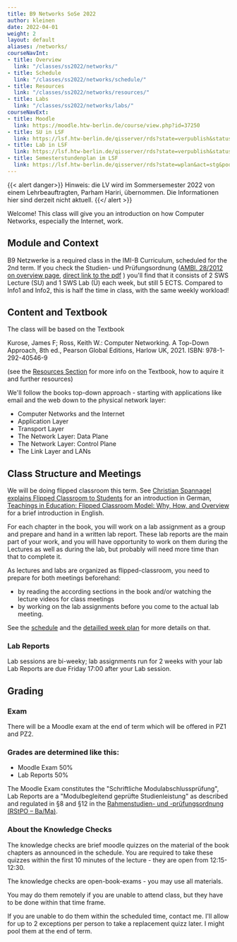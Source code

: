 ```yaml
---
title: B9 Networks SoSe 2022
author: kleinen
date: 2022-04-01
weight: 2
layout: default
aliases: /networks/
courseNavInt:
- title: Overview
  link: "/classes/ss2022/networks/"
- title: Schedule
  link: "/classes/ss2022/networks/schedule/"
- title: Resources
  link: "/classes/ss2022/networks/resources/"
- title: Labs
  link: "/classes/ss2022/networks/labs/"
courseNavExt:
- title: Moodle
  link: https://moodle.htw-berlin.de/course/view.php?id=37250
- title: SU in LSF
  link: https://lsf.htw-berlin.de/qisserver/rds?state=verpublish&status=init&vmfile=no&publishid=185385&moduleCall=webInfo&publishConfFile=webInfo&publishSubDir=veranstaltung
- title: Lab in LSF
  link: https://lsf.htw-berlin.de/qisserver/rds?state=verpublish&status=init&vmfile=no&publishid=185422&moduleCall=webInfo&publishConfFile=webInfo&publishSubDir=veranstaltung
- title: Semesterstundenplan im LSF
  link: https://lsf.htw-berlin.de/qisserver/rds?state=wplan&act=stg&pool=stg&show=plan&P.vx=kurz&r_zuordabstgv.semvonint=2&r_zuordabstgv.sembisint=2&k_abstgv.abstgvnr=231
---
```


{{< alert danger>}}
Hinweis: die LV wird im Sommersemester 2022 von einem Lehrbeauftragten, Parham Hariri, übernommen. Die Informationen hier sind derzeit nicht aktuell.
{{</ alert >}}

Welcome! This class will give you an introduction on how Computer Networks, especially the Internet, work.

## Module and Context

B9 Netzwerke is a required class in the IMI-B Curriculum, scheduled for the 2nd
term. If you check the Studien- und Prüfungsordnung
([AMBl. 28/2012 on overview page](https://imi-bachelor.htw-berlin.de/studium/ordnungen-module/#c4106),
[direct link to the pdf](https://imi-bachelor.htw-berlin.de/fileadmin/HTW/Zentral/Rechtsstelle/Amtliche_Mitteilungsblaetter/2012/28_12.pdf) )
you'll find that it consists of 2 SWS Lecture (SU) and 1 SWS Lab (Ü) each week,
but still 5 ECTS. Compared to Info1 and Info2, this is half the time in class, with the
same weekly workload!

## Content and Textbook

The class will be based on the Textbook

Kurose, James F; Ross, Keith W.: Computer Networking. A Top-Down Approach, 8th ed., Pearson Global Editions, Harlow UK, 2021.
ISBN: 978-1-292-40546-9

(see the [Resources Section](./resources) for more info on the Textbook, how to aquire it and further resources)

We'll follow the books top-down approach - starting with applications like email and the web down to the physical network layer:

- Computer Networks and the Internet
- Application Layer
- Transport Layer
- The Network Layer: Data Plane
- The Network Layer: Control Plane
- The Link Layer and LANs

## Class Structure and Meetings

We will be doing flipped classroom this term. See
[Christian Spannagel explains Flipped Classroom to Students](https://www.youtube.com/watch?v=5RxFIKQieWM)
for an introduction in German,
[Teachings in Education: Flipped Classroom Model: Why, How, and Overview](https://www.youtube.com/watch?v=BCIxikOq73Q)
for a brief introduction in English.


For each chapter in the book, you will work on a lab assignment as a group and
prepare and hand in a written lab report. These lab reports are the main part
of your work, and you will have opportunity to work on them during the Lectures
as well as during the lab, but probably will need more time than that to
complete it.

As lectures and labs are organized as flipped-classroom, you need
to prepare for both meetings beforehand:
- by reading the according sections in the book and/or
watching the lecture videos for class meetings
- by working on the lab assignments before you come to the actual lab meeting.

See the [schedule](./schedule) and the [detailled week plan](./flipped) for more details on that.

### Lab Reports

Lab sessions are bi-weeky; lab assignments run for 2 weeks with your lab
Lab Reports are due Friday 17:00 after your Lab session.

## Grading

### Exam
There will be a Moodle exam at the end of term which will be offered
in PZ1 and PZ2.

### Grades are determined like this:

- Moodle Exam 50%
- Lab Reports 50%

The Moodle Exam constitutes the "Schriftliche Modulabschlussprüfung",
Lab Reports are a "Modulbegleitend geprüfte Studienleistung"
as described and regulated in §8 and §12 in the [Rahmenstudien- und -prüfungsordnung (RStPO – Ba/Ma)](https://www.htw-berlin.de/hochschule/dokumente/rahmenordnungen/#c6063).

### About the Knowledge Checks

The knowledge checks are brief moodle quizzes on the material of the book chapters
as announced in the schedule. You are required to take these quizzes within the
first 10 minutes of the lecture - they are open from 12:15-12:30.

The knowledge checks are open-book-exams - you may use all materials.

You may do them remotely if you are unable to attend class, but they have to be
done within that time frame.

If you are unable to do them within the scheduled time, contact me.
I'll allow for up to 2 exceptions per person to take a replacement quizz later.
I might pool them at the end of term.
